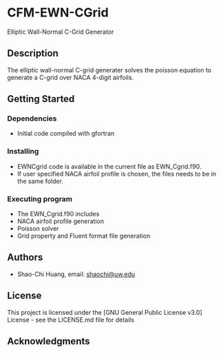 # CFM-EWN-CGrid
Elliptic Wall-Normal C-Grid Generator
## Description
The elliptic wall-normal C-grid generater solves the poisson equation to generate a C-grid over NACA 4-digit airfoils.
## Getting Started
### Dependencies
* Initial code compiled with gfortran
### Installing

* EWNCgrid code is available in the current file as EWN_Cgrid.f90.
* If user specified NACA airfoil profile is chosen, the files needs to be in the same folder.

### Executing program

* The EWN_Cgrid.f90 includes
* NACA airfoil profile generation
* Poisson solver
* Grid property and Fluent format file generation


## Authors

* Shao-Chi Huang, email: shaochi@uw.edu


## License

This project is licensed under the [GNU General Public License v3.0] License - see the LICENSE.md file for details

## Acknowledgments

